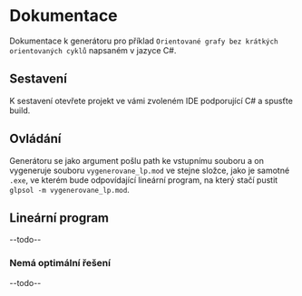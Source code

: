 # Dokumentace

Dokumentace k generátoru pro příklad `Orientované grafy bez krátkých orientovaných cyklů` napsaném v jazyce C#.

## Sestavení

K sestavení otevřete projekt ve vámi zvoleném IDE podporující C# a spusťte build.

## Ovládání

Generátoru se jako argument pošlu path ke vstupnímu souboru a on vygeneruje souboru `vygenerovane_lp.mod` ve stejne složce, jako je samotné `.exe`, ve kterém bude odpovídající lineární program, na který stačí pustit `glpsol -m vygenerovane_lp.mod`.

## Lineární program

--todo--

### Nemá optimální řešení

--todo--
